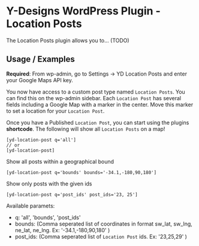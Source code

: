 # Y-Designs WordPress Plugin - Location Posts
The Location Posts plugin allows you to... (TODO)

## Usage / Examples
**Required**: From wp-admin, go to Settings -> YD Location Posts and enter your Google Maps API key.

You now have access to a custom post type named `Location Posts`. You can find this on the wp-admin sidebar. Each `Location Post` has several fields including a Google Map with a marker in the center. Move this marker to set a location for your `Location Post`.

Once you have a Published `Location Post`, you can start using the plugins **shortcode**. The following will show all `Location Posts` on a map!
```
[yd-location-post q='all']
// or
[yd-location-post]
```
Show all posts within a geographical bound
```
[yd-location-post q='bounds' bounds='-34.1,-180,90,180']
```
Show only posts with the given ids
```
[yd-location-post q='post_ids' post_ids='23, 25']
```


Available paramets:
- q: 'all', 'bounds', 'post_ids'
- bounds: (Comma seperated list of coordinates in format sw_lat, sw_lng, ne_lat, ne_lng. Ex: '-34.1,-180,90,180' )
- post_ids: (Comma seperated list of `Location Post` ids. Ex: '23,25,29' )
